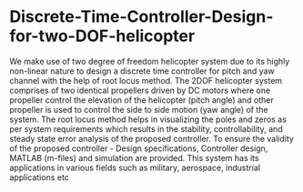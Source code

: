 # Discrete-Time-Controller-Design-for-two-DOF-helicopter

We make use of two degree of freedom helicopter system due to its highly non-linear nature to design a 
discrete time controller for pitch and yaw channel with the help of root locus method. The 2DOF helicopter
system comprises of two identical propellers driven by DC motors where one propeller control the elevation 
of the helicopter (pitch angle) and other propeller is used to control the side to side motion (yaw angle) 
of the system. The root locus method helps in visualizing the poles and zeros as per system requirements
which results in the stability, controllability, and steady state error analysis of the proposed controller.
To ensure the validity of the proposed controller - Design specifications, Controller design, MATLAB (m-files)
and simulation are provided. This system has its applications in various fields such as military,
aerospace, industrial applications etc

